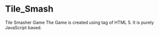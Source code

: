 # Tile_Smash
Tile Smasher Game
The Game is created using <canvas> tag of HTML 5. 
It is purely JavaScript based.
